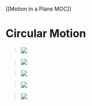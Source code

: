 [[Motion in a Plane MOC]]
# Circular Motion
>![](https://i.imgur.com/GT0oQnJ.png)

>![](https://i.imgur.com/IW0F3Cl.png)

>![](https://i.imgur.com/OqD6tfI.png)

>![](https://i.imgur.com/WNYtXRG.png)

>![](https://i.imgur.com/d4kOaSs.png)
